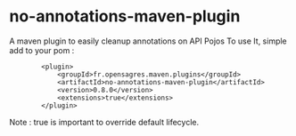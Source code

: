 # no-annotations-maven-plugin
A maven plugin to easily cleanup annotations on API Pojos
To use It, simple add to your pom :

			<plugin>
				<groupId>fr.opensagres.maven.plugins</groupId>
				<artifactId>no-annotations-maven-plugin</artifactId>
				<version>0.8.0</version>
				<extensions>true</extensions>
			</plugin>
			
Note : <extensions>true</extensions> is important to override default lifecycle.			
